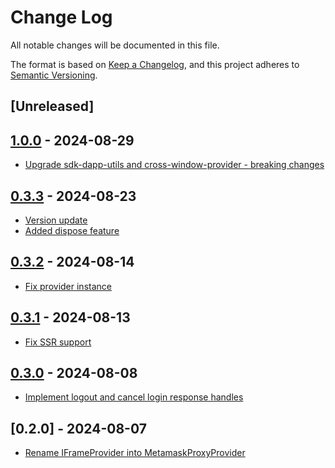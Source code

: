 # Change Log

All notable changes will be documented in this file.

The format is based on [Keep a Changelog](https://keepachangelog.com/en/1.0.0/),
and this project adheres to [Semantic Versioning](https://semver.org/spec/v2.0.0.html).

## [Unreleased]

## [1.0.0](https://github.com/TerraDharitri/drt-js-sdk-metamask-proxy-provider/pull/13) - 2024-08-29
- [Upgrade sdk-dapp-utils and cross-window-provider - breaking changes](https://github.com/TerraDharitri/drt-js-sdk-metamask-proxy-provider/pull/12)

## [0.3.3](https://github.com/TerraDharitri/drt-js-sdk-metamask-proxy-provider/pull/11) - 2024-08-23
- [Version update](https://github.com/TerraDharitri/drt-js-sdk-metamask-proxy-provider/pull/10)
- [Added dispose feature](https://github.com/TerraDharitri/drt-js-sdk-metamask-proxy-provider/pull/9)

## [0.3.2](https://github.com/TerraDharitri/drt-js-sdk-metamask-proxy-provider/pull/8) - 2024-08-14
- [Fix provider instance](https://github.com/TerraDharitri/drt-js-sdk-metamask-proxy-provider/pull/7)

## [0.3.1](https://github.com/TerraDharitri/drt-js-sdk-metamask-proxy-provider/pull/6) - 2024-08-13
- [Fix SSR support](https://github.com/TerraDharitri/drt-js-sdk-metamask-proxy-provider/pull/5)

## [0.3.0](https://github.com/TerraDharitri/drt-js-sdk-metamask-proxy-provider/pull/4) - 2024-08-08
- [Implement logout and cancel login response handles](https://github.com/TerraDharitri/drt-js-sdk-metamask-proxy-provider/pull/3)

## [0.2.0] - 2024-08-07
- [Rename IFrameProvider into MetamaskProxyProvider](https://github.com/TerraDharitri/drt-js-sdk-metamask-proxy-provider/pull/1)

